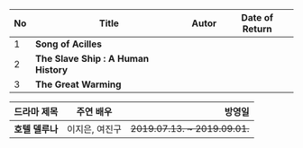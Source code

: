 |No|Title | Autor| Date of Return|          
|-|--|-|-----|     
|1|**Song of Acilles**|  |   | 
|2|**The Slave Ship : A Human History**|
|3|**The Great Warming**|



| 드라마 제목 | 주연 배우 | 방영일 |
|:----------|:----------:|----------:|
| **호텔 델루나** | 이지은, 여진구 | ~~2019.07.13. ~ 2019.09.01.~~ |
